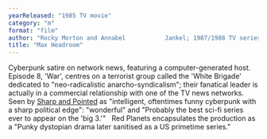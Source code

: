 ```yaml
---
yearReleased: "1985 TV movie"
category: "m"
format: "film"
author: "Rocky Morton and Annabel 			Jankel; 1987/1988 TV series, created by Morton & Jankel"
title: "Max Headroom"
---
```

Cyberpunk satire on network news, featuring a  computer-generated host. Episode 8, 'War', centres on a terrorist group called  the 'White Brigade' dedicated to "neo-radicalistic anarcho-syndicalism"; their  fanatical leader is actually in a commercial relationship with one of the TV  news networks.
 
Seen by <a href="https://seesharppress.wordpress.com/2016/04/14/two-nearly-forgotten-great-70s-and-80s-sci-fi-tv-series-now-on-youtube/?blogsub=confirming#blog_subscription-2"> Sharp and Pointed</a> as "intelligent, oftentimes funny cyberpunk with a sharp  political edge": "wonderful" and "Probably the best sci-fi series ever to appear  on the 'big 3.'"
 
Red Planets  encapsulates the production as a "Punky dystopian drama later sanitised as a US  primetime series."
 